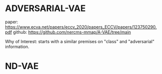 # ADVERSARIAL-VAE

paper: https://www.ecva.net/papers/eccv_2020/papers_ECCV/papers/123750290.pdf
github: https://github.com/nercms-mmap/A-VAE/tree/main

Why of Interest: starts with a similar premises on "class" and "adversarial" information. 

# ND-VAE